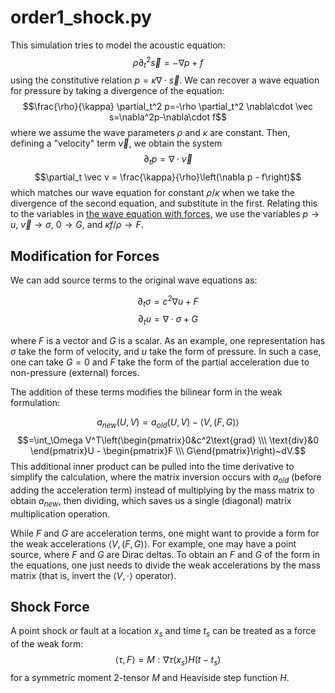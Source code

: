# order1_shock.py

This simulation tries to model the acoustic equation:
$$\rho \partial_t^2 \vec s= -\nabla p + f$$
using the constitutive relation $p = \kappa\nabla\cdot \vec s$. We can recover a wave equation for pressure by taking a divergence of the equation:
$$\frac{\rho}{\kappa} \partial_t^2 p=-\rho \partial_t^2 \nabla\cdot \vec s=\nabla^2p-\nabla\cdot f$$
where we assume the wave parameters $\rho$ and $\kappa$ are constant.
Then, defining a "velocity" term $\vec v$, we obtain the system
$$\partial_t p = \nabla\cdot \vec v$$
$$\partial_t \vec v = \frac{\kappa}{\rho}\left(\nabla p - f\right)$$
which matches our wave equation for constant $\rho/\kappa$ when we take the divergence of the second equation, and substitute in the first. Relating this to the variables in [the wave equation with forces](#modification-for-forces), we use the variables $p\to u$, $\vec v\to\sigma$, $0\to G$, and $\kappa f/\rho\to F$.

## Modification for Forces

We can add source terms to the original wave equations as:

$$\partial_t \sigma = {c^2}  \nabla u + F$$
$$\partial_t u = \nabla \cdot \sigma + G$$

where $F$ is a vector and $G$ is a scalar. As an example, one representation has $\sigma$ take the form of velocity, and $u$ take the form of pressure. In such a case, one can take $G = 0$ and $F$ take the form of the partial acceleration due to non-pressure (external) forces.

The addition of these terms modifies the bilinear form in the weak formulation:

$$a_{new}(U,V) = a_{old}(U,V)-\langle V, (F,G)\rangle$$
$$=\int_\Omega V^T\left(\begin{pmatrix}0&c^2\text{grad} \\\ \text{div}&0 \end{pmatrix}U - \begin{pmatrix}F \\\ G\end{pmatrix}\right)~dV.$$
This additional inner product can be pulled into the time derivative to simplify the calculation, where the matrix inversion occurs with $a_{old}$ (before adding the acceleration term) instead of multiplying by the mass matrix to obtain $a_{new}$, then dividing, which saves us a single (diagonal) matrix multiplication operation.

While $F$ and $G$ are acceleration terms, one might want to provide a form for the weak accelerations $\langle V, (F,G)\rangle$. For example, one may have a point source, where $F$ and $G$ are Dirac deltas. To obtain an $F$ and $G$ of the form in the equations, one just needs to divide the weak accelerations by the mass matrix (that is, invert the $\langle V, \cdot \rangle$ operator).

## Shock Force

A point shock or fault at a location $x_s$ and time $t_s$ can be treated as a force of the weak form:
$$\langle \tau, F\rangle = M:\nabla\tau(x_s) H(t-t_s)$$
for a symmetric moment 2-tensor $M$ and Heaviside step function $H$.